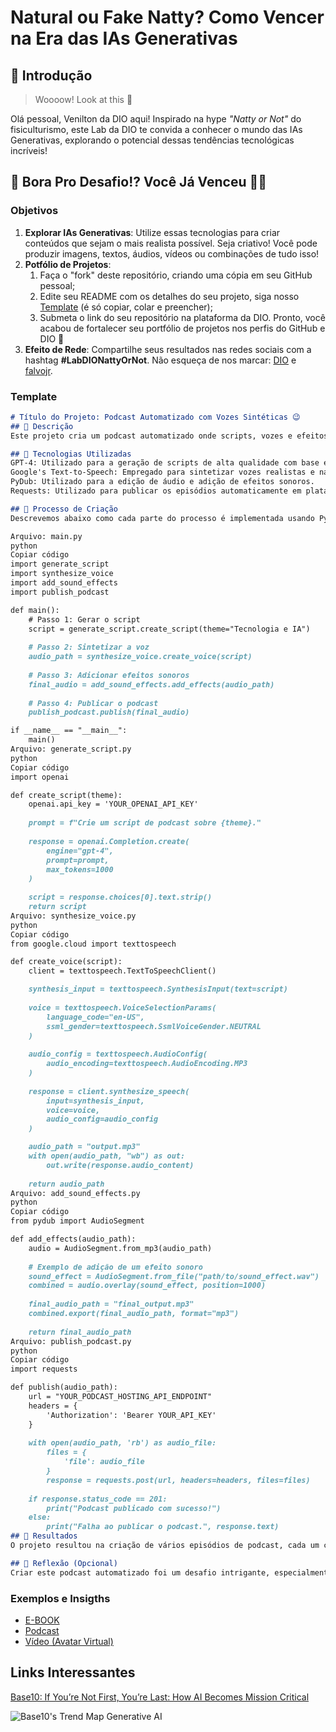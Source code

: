 # Natural ou Fake Natty? Como Vencer na Era das IAs Generativas

## 🚀 Introdução

> Woooow! Look at this 👀

Olá pessoal, Venilton da DIO aqui! Inspirado na hype _"Natty or Not"_ do fisiculturismo, este Lab da DIO te convida a conhecer o mundo das IAs Generativas, explorando o potencial dessas tendências tecnológicas incríveis!

## 🎯 Bora Pro Desafio!? Você Já Venceu 💪🤓

### Objetivos

1. **Explorar IAs Generativas**: Utilize essas tecnologias para criar conteúdos que sejam o mais realista possível. Seja criativo! Você pode produzir imagens, textos, áudios, vídeos ou combinações de tudo isso!
1. **Potfólio de Projetos**:
    1. Faça o "fork" deste repositório, criando uma cópia em seu GitHub pessoal;
    2. Edite seu README com os detalhes do seu projeto, siga nosso [Template](#template) (é só copiar, colar e preencher);
    3. Submeta o link do seu repositório na plataforma da DIO. Pronto, você acabou de fortalecer seu portfólio de projetos nos perfis do GitHub e DIO 🚀
1. **Efeito de Rede**: Compartilhe seus resultados nas redes sociais com a hashtag **#LabDIONattyOrNot**. Não esqueça de nos marcar: [DIO](https://www.linkedin.com/school/dio-makethechange) e [falvojr](https://www.linkedin.com/in/falvojr).

### Template

```markdown
# Título do Projeto: Podcast Automatizado com Vozes Sintéticas 😉
## 📒 Descrição
Este projeto cria um podcast automatizado onde scripts, vozes e efeitos sonoros são gerados por IA. Cada episódio é criado e publicado automaticamente, proporcionando uma experiência auditiva única e inovadora.

## 🤖 Tecnologias Utilizadas
GPT-4: Utilizado para a geração de scripts de alta qualidade com base em temas específicos.
Google's Text-to-Speech: Empregado para sintetizar vozes realistas e naturais a partir dos scripts gerados.
PyDub: Utilizado para a edição de áudio e adição de efeitos sonoros.
Requests: Utilizado para publicar os episódios automaticamente em plataformas de podcast.

## 🧐 Processo de Criação
Descrevemos abaixo como cada parte do processo é implementada usando Python.

Arquivo: main.py
python
Copiar código
import generate_script
import synthesize_voice
import add_sound_effects
import publish_podcast

def main():
    # Passo 1: Gerar o script
    script = generate_script.create_script(theme="Tecnologia e IA")
    
    # Passo 2: Sintetizar a voz
    audio_path = synthesize_voice.create_voice(script)
    
    # Passo 3: Adicionar efeitos sonoros
    final_audio = add_sound_effects.add_effects(audio_path)
    
    # Passo 4: Publicar o podcast
    publish_podcast.publish(final_audio)

if __name__ == "__main__":
    main()
Arquivo: generate_script.py
python
Copiar código
import openai

def create_script(theme):
    openai.api_key = 'YOUR_OPENAI_API_KEY'
    
    prompt = f"Crie um script de podcast sobre {theme}."
    
    response = openai.Completion.create(
        engine="gpt-4",
        prompt=prompt,
        max_tokens=1000
    )
    
    script = response.choices[0].text.strip()
    return script
Arquivo: synthesize_voice.py
python
Copiar código
from google.cloud import texttospeech

def create_voice(script):
    client = texttospeech.TextToSpeechClient()

    synthesis_input = texttospeech.SynthesisInput(text=script)
    
    voice = texttospeech.VoiceSelectionParams(
        language_code="en-US",
        ssml_gender=texttospeech.SsmlVoiceGender.NEUTRAL
    )
    
    audio_config = texttospeech.AudioConfig(
        audio_encoding=texttospeech.AudioEncoding.MP3
    )
    
    response = client.synthesize_speech(
        input=synthesis_input, 
        voice=voice, 
        audio_config=audio_config
    )

    audio_path = "output.mp3"
    with open(audio_path, "wb") as out:
        out.write(response.audio_content)
    
    return audio_path
Arquivo: add_sound_effects.py
python
Copiar código
from pydub import AudioSegment

def add_effects(audio_path):
    audio = AudioSegment.from_mp3(audio_path)
    
    # Exemplo de adição de um efeito sonoro
    sound_effect = AudioSegment.from_file("path/to/sound_effect.wav")
    combined = audio.overlay(sound_effect, position=1000)
    
    final_audio_path = "final_output.mp3"
    combined.export(final_audio_path, format="mp3")
    
    return final_audio_path
Arquivo: publish_podcast.py
python
Copiar código
import requests

def publish(audio_path):
    url = "YOUR_PODCAST_HOSTING_API_ENDPOINT"
    headers = {
        'Authorization': 'Bearer YOUR_API_KEY'
    }
    
    with open(audio_path, 'rb') as audio_file:
        files = {
            'file': audio_file
        }
        response = requests.post(url, headers=headers, files=files)
    
    if response.status_code == 201:
        print("Podcast publicado com sucesso!")
    else:
        print("Falha ao publicar o podcast.", response.text)
## 🚀 Resultados
O projeto resultou na criação de vários episódios de podcast, cada um com temas distintos e interessantes, narrados por vozes sintéticas realistas e enriquecidos com efeitos sonoros. Esses episódios foram publicados automaticamente, demonstrando a eficiência e a capacidade das tecnologias de IA em automatizar a produção de conteúdo de alta qualidade.

## 💭 Reflexão (Opcional)
Criar este podcast automatizado foi um desafio intrigante, especialmente na integração das diferentes tecnologias de IA. A experiência destacou o potencial incrível dessas ferramentas para transformar a criação de conteúdo digital, permitindo a produção de material 'natty' (natural) e envolvente com mínima intervenção humana. A curva de aprendizado foi significativa, mas os resultados provaram ser recompensadores e abriram novas possibilidades para futuros projetos baseados em IA.
```

### Exemplos e Insigths

- [E-BOOK](/exemplos/E-BOOK.md)
- [Podcast](/exemplos/PODCAST.md)
- [Vídeo (Avatar Virtual)](/exemplos/VIDEO.md)

## Links Interessantes

[Base10: If You’re Not First, You’re Last: How AI Becomes Mission Critical](https://base10.vc/post/generative-ai-mission-critical/)

![Base10's Trend Map Generative AI](https://github.com/digitalinnovationone/lab-natty-or-not/assets/730492/f4df26e8-f8f7-4419-8252-c69d73ea930c)
